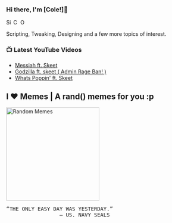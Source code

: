 ### Hi there, I'm [Cole!]👋
<a href="https://discord.gg/24a4NMw">
  <img align="left" alt="Sinlyxe.cc Discord Server" width="16px" src="https://cdn.jsdelivr.net/npm/simple-icons@v3/icons/discord.svg" />
</a>
<a href="https://github.com/ohidurbappy">
  <img align="left" alt="Cole1337's Github" width="16px" src="https://cdn.jsdelivr.net/npm/simple-icons@v3/icons/github.svg" />
</a>

<a href="https://www.facebook.com/ohidurbappy/">
  <img align="left" alt="Ohidur Rahman Bappy's Facebook" width="16px" src="https://cdn.jsdelivr.net/npm/simple-icons@v3/icons/youtubegaming.svg" />
</a>
<br/>

<p>
  Scripting, Tweaking, Designing and a few more topics of interest.
</p>


### 📺 Latest YouTube Videos
<!-- YOUTUBE:START -->
- [Messiah ft. Skeet](https://www.youtube.com/watch?v=fAwvOdmgzm4)
- [Godzilla ft. skeet ( Admin Rage Ban! )](https://www.youtube.com/watch?v=9nqDtMkcI-c)
- [Whats Poppin' ft. Skeet](https://www.youtube.com/watch?v=Nq-h1v8TWi4)
<!-- YOUTUBE:END -->


## I ❤️ Memes | A rand() memes for you :p

<img alt="Random Memes" height="250px" src="https://web.ohidur.com/memes/random.jpg?_n=4">

<pre>
“THE ONLY EASY DAY WAS YESTERDAY.” 
                 — US. NAVY SEALS
</pre>
